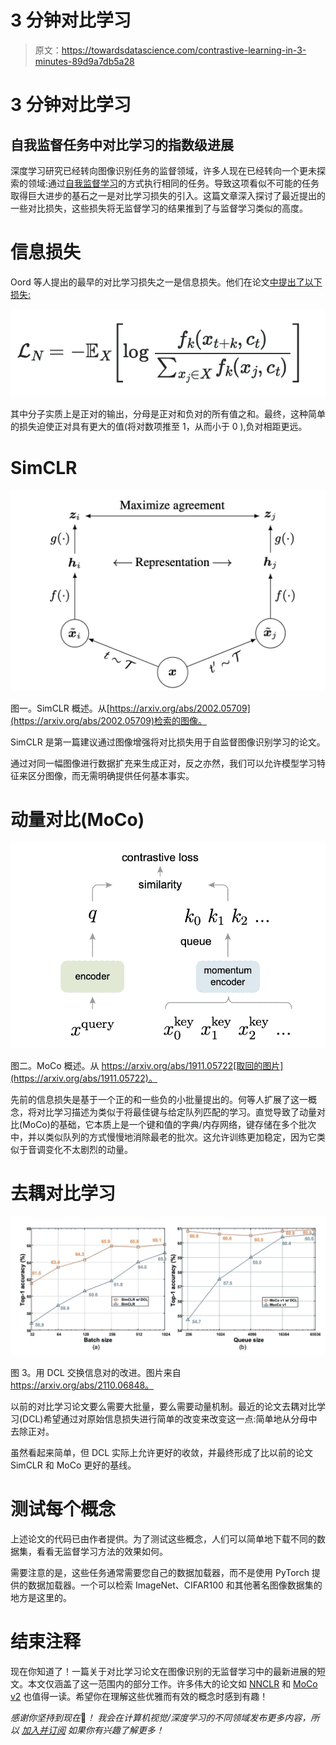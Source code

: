 # 3 分钟对比学习

> 原文：<https://towardsdatascience.com/contrastive-learning-in-3-minutes-89d9a7db5a28>

# 3 分钟对比学习

## 自我监督任务中对比学习的指数级进展

深度学习研究已经转向图像识别任务的监督领域，许多人现在已经转向一个更未探索的领域:通过[自我监督学习](/supervised-semi-supervised-unsupervised-and-self-supervised-learning-7fa79aa9247c)的方式执行相同的任务。导致这项看似不可能的任务取得巨大进步的基石之一是对比学习损失的引入。这篇文章深入探讨了最近提出的一些对比损失，这些损失将无监督学习的结果推到了与监督学习类似的高度。

# 信息损失

Oord 等人提出的最早的对比学习损失之一是信息损失。他们在论文[中提出了以下损失:](https://paperswithcode.com/paper/representation-learning-with-contrastive)

![](img/7bce3eb9a5f00cbe05024d6a57284a2b.png)

其中分子实质上是正对的输出，分母是正对和负对的所有值之和。最终，这种简单的损失迫使正对具有更大的值(将对数项推至 1，从而小于 0 ),负对相距更远。

# SimCLR

![](img/ac1bf4568251362a9a3d0455ea7bf1a3.png)

图一。SimCLR 概述。从[https://arxiv.org/abs/2002.05709](https://arxiv.org/abs/2002.05709)检索的图像。

SimCLR 是第一篇建议通过图像增强将对比损失用于自监督图像识别学习的论文。

通过对同一幅图像进行数据扩充来生成正对，反之亦然，我们可以允许模型学习特征来区分图像，而无需明确提供任何基本事实。

# 动量对比(MoCo)

![](img/e20f1a1e8ac9de8d944679d14c0d1d57.png)

图二。MoCo 概述。从 https://arxiv.org/abs/1911.05722[取回的图片](https://arxiv.org/abs/1911.05722)。

先前的信息损失是基于一个正的和一些负的小批量提出的。何等人扩展了这一概念，将对比学习描述为类似于将最佳键与给定队列匹配的学习。直觉导致了动量对比(MoCo)的基础，它本质上是一个键和值的字典/内存网络，键存储在多个批次中，并以类似队列的方式慢慢地消除最老的批次。这允许训练更加稳定，因为它类似于音调变化不太剧烈的动量。

# 去耦对比学习

![](img/4a4d4eab3b4eba278237a59a814b6b58.png)

图 3。用 DCL 交换信息对的改进。图片来自 https://arxiv.org/abs/2110.06848。

以前的对比学习论文要么需要大批量，要么需要动量机制。最近的论文去耦对比学习(DCL)希望通过对原始信息损失进行简单的改变来改变这一点:简单地从分母中去除正对。

虽然看起来简单，但 DCL 实际上允许更好的收敛，并最终形成了比以前的论文 SimCLR 和 MoCo 更好的基线。

# 测试每个概念

上述论文的代码已由作者提供。为了测试这些概念，人们可以简单地下载不同的数据集，看看无监督学习方法的效果如何。

需要注意的是，这些任务通常需要您自己的数据加载器，而不是使用 PyTorch 提供的数据加载器。一个可以检索 ImageNet、CIFAR100 和其他著名图像数据集的地方是这里的。

# 结束注释

现在你知道了！一篇关于对比学习论文在图像识别的无监督学习中的最新进展的短文。本文仅涵盖了这一范围内的部分工作。许多伟大的论文如 [NNCLR](https://arxiv.org/abs/2104.14548) 和 [MoCo v2](https://arxiv.org/abs/2003.04297) 也值得一读。希望你在理解这些优雅而有效的概念时感到有趣！

*感谢你坚持到现在*🙏*！* *我会在计算机视觉/深度学习的不同领域发布更多内容，所以* [*加入并订阅*](https://taying-cheng.medium.com/membership) *如果你有兴趣了解更多！*